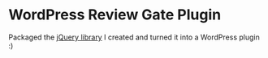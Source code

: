 # WordPress Review Gate Plugin

Packaged the <a href=https://github.com/davidkim10/jquery-review-gate>jQuery library</a> I created and turned it into a WordPress plugin :)
